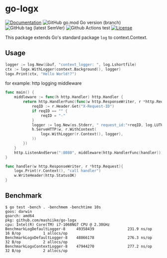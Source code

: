 # go-logx

[![Documentation](https://godoc.org/github.com/mashiike/go-logx?status.svg)](https://godoc.org/github.com/mashiike/go-logx)
![GitHub go.mod Go version (branch)](https://img.shields.io/github/go-mod/go-version/mashiike/go-flagx/main)
![GitHub tag (latest SemVer)](https://img.shields.io/github/v/tag/mashiike/go-logx)
![Github Actions test](https://github.com/mashiike/go-logx/workflows/Test/badge.svg?branch=main)
[![License](https://img.shields.io/badge/license-MIT-blue.svg)](https://github.com/mashiike/go-logx/blob/master/LICENSE)


This package extends Go's standard package `log` to context.Context.

## Usage 

```go
logger := log.New(&buf, "context_logger: ", log.Lshortfile)
ctx := logx.WithLogger(context.Background(), logger)
logx.Print(ctx, "Hello World!?")
```

for example: http logging middleware

```go 
func main() {
	middleware := func(h http.Handler) http.Handler {
		return http.HandlerFunc(func(w http.ResponseWriter, r *http.Request) {
			reqID := r.Header.Get("X-Request-ID")
			if reqID == "" {
				reqID = "-"
			}
			logger := log.New(os.Stderr, " request_id:"+reqID, log.LUTC)
			h.ServeHTTP(w, r.WithContext(
				logx.WithLogger(r.Context(), logger),
			))
		})
	}
	http.ListenAndServe(":8080", middleware(http.HandlerFunc(handler)))
}

func handler(w http.ResponseWriter, r *http.Request){
	logx.Print(r.Context(), "call handler")
	w.WriteHeader(http.StatusOK)
}
```

## Benchmark

```shell
$ go test -bench . -benchmem -benchtime 10s 
goos: darwin
goarch: amd64
pkg: github.com/mashiike/go-logx
cpu: Intel(R) Core(TM) i7-1068NG7 CPU @ 2.30GHz
BenchmarkLogDefaultLogger-8     49358439               231.9 ns/op            16 B/op          1 allocs/op
BenchmarkLogxDefaultLogger-8    48866178               276.3 ns/op            32 B/op          2 allocs/op
BenchmarkLogxContextLogger-8    47944270               277.2 ns/op            32 B/op          2 allocs/op
```

